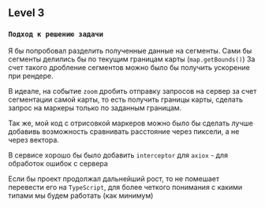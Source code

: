## Level 3
### `Подход к решению задачи`
Я бы попробовал разделить полученные данные на сегменты. 
Сами бы сегменты делились бы по текущим границам карты (`map.getBounds()`)
За счет такого дробление сегментов можно было бы получить ускорение при рендере.

В идеале, на событие `zoom` дробить отправку запросов на сервер за счет сегментации самой карты,
то есть получить границы карты, сделать запрос на маркеры только по заданным границам.

Так же, мой код с отрисовкой маркеров можно было бы сделать лучше
добавивь возможность сравнивать расстояние через пиксели, а не через вектора.

В сервисе хорошо бы было добавить `interceptor` для `axiox` - для обработок ошибок c сервера

Если бы проект продолжал дальнейший рост, то не помешает перевести его на `TypeScript`, для более четкого понимания с какими типами мы будем работать (как минимум)
